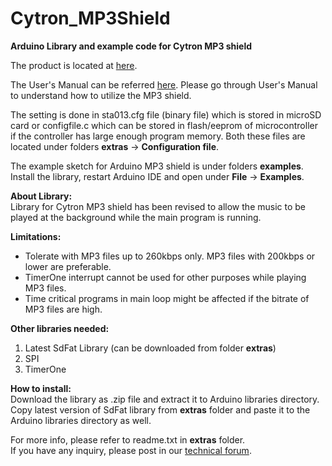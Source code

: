 # Cytron_MP3Shield
<strong>Arduino Library and example code for Cytron MP3 shield</strong>

The product is located at <a href="http://www.cytron.com.my/p-shield-mp3" target="_blank">here</a>.

The User's Manual can be referred  <a href="https://docs.google.com/document/d/1tB7A36YtpR3CYcPzxAEA511pYK5z5L1ypjZsPXZ3ctE/view" target="_blank">here</a>.
Please go through User's Manual to understand how to utilize the MP3 shield.

The setting is done in sta013.cfg file (binary file) which is stored in microSD card or configfile.c which can be stored in flash/eeprom of microcontroller if the controller has large enough program memory. Both these files are located under folders <strong>extras</strong> -> <strong>Configuration file</strong>. 

The example sketch for Arduino MP3 shield is under folders <strong>examples</strong>. Install the library, restart Arduino IDE and open under <strong>File</strong> -> <strong>Examples</strong>.

<strong>About Library:</strong><br/>
Library for Cytron MP3 shield has been revised to allow the music to be played at the background while the main program is running.

<strong>Limitations:</strong><br/>
- Tolerate with MP3 files up to 260kbps only. MP3 files with 200kbps or lower are preferable.<br/>
- TimerOne interrupt cannot be used for other purposes while playing MP3 files.<br/>
- Time critical programs in main loop might be affected if the bitrate of MP3 files are high.<br/>

<strong>Other libraries needed:</strong><br/>
1. Latest SdFat Library (can be downloaded from folder <strong>extras</strong>) <br/>
2. SPI<br/>
3. TimerOne<br/>

<strong>How to install:</strong><br/>
Download the library as .zip file and extract it to Arduino libraries directory. Copy latest version of SdFat library from <strong>extras</strong> folder and paste it to the Arduino libraries directory as well. 

For more info, please refer to readme.txt in <strong>extras</strong> folder.<br/>
If you have any inquiry, please post in our <a href="http://forum.cytron.com.my/" target="_blank">technical forum</a>.
